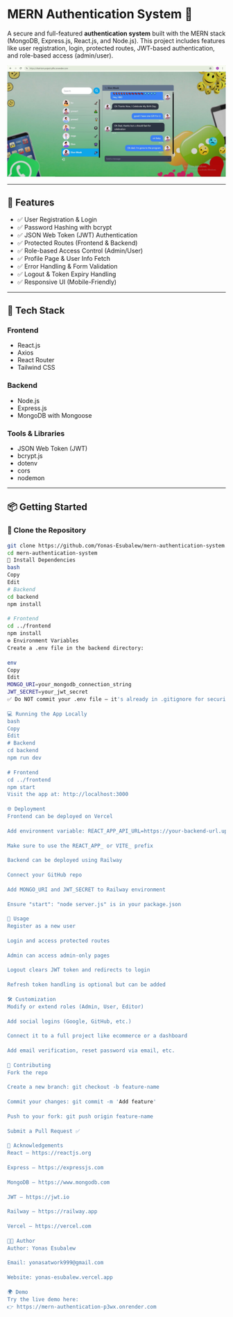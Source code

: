 # MERN Authentication System 🔐

A secure and full-featured **authentication system** built with the MERN stack (MongoDB, Express.js, React.js, and Node.js). This project includes features like user registration, login, protected routes, JWT-based authentication, and role-based access (admin/user).

![Auth System Screenshot](https://github.com/Yonas-Esubalew/MERN-Chat-Application/blob/master/image_original%20(3).jpg?raw=true)

---

## 🚀 Features

- ✅ User Registration & Login
- ✅ Password Hashing with bcrypt
- ✅ JSON Web Token (JWT) Authentication
- ✅ Protected Routes (Frontend & Backend)
- ✅ Role-based Access Control (Admin/User)
- ✅ Profile Page & User Info Fetch
- ✅ Error Handling & Form Validation
- ✅ Logout & Token Expiry Handling
- ✅ Responsive UI (Mobile-Friendly)

---

## 🧰 Tech Stack

### Frontend
- React.js
- Axios
- React Router
- Tailwind CSS

### Backend
- Node.js
- Express.js
- MongoDB with Mongoose

### Tools & Libraries
- JSON Web Token (JWT)
- bcrypt.js
- dotenv
- cors
- nodemon

---

## 📦 Getting Started

### 📁 Clone the Repository

```bash
git clone https://github.com/Yonas-Esubalew/mern-authentication-system.git
cd mern-authentication-system
🔧 Install Dependencies
bash
Copy
Edit
# Backend
cd backend
npm install

# Frontend
cd ../frontend
npm install
⚙️ Environment Variables
Create a .env file in the backend directory:

env
Copy
Edit
MONGO_URI=your_mongodb_connection_string
JWT_SECRET=your_jwt_secret
✅ Do NOT commit your .env file — it's already in .gitignore for security.

💻 Running the App Locally
bash
Copy
Edit
# Backend
cd backend
npm run dev

# Frontend
cd ../frontend
npm start
Visit the app at: http://localhost:3000

🌐 Deployment
Frontend can be deployed on Vercel

Add environment variable: REACT_APP_API_URL=https://your-backend-url.up.railway.app

Make sure to use the REACT_APP_ or VITE_ prefix

Backend can be deployed using Railway

Connect your GitHub repo

Add MONGO_URI and JWT_SECRET to Railway environment

Ensure "start": "node server.js" is in your package.json

🔐 Usage
Register as a new user

Login and access protected routes

Admin can access admin-only pages

Logout clears JWT token and redirects to login

Refresh token handling is optional but can be added

🛠 Customization
Modify or extend roles (Admin, User, Editor)

Add social logins (Google, GitHub, etc.)

Connect it to a full project like ecommerce or a dashboard

Add email verification, reset password via email, etc.

🤝 Contributing
Fork the repo

Create a new branch: git checkout -b feature-name

Commit your changes: git commit -m 'Add feature'

Push to your fork: git push origin feature-name

Submit a Pull Request ✅

📢 Acknowledgements
React – https://reactjs.org

Express – https://expressjs.com

MongoDB – https://www.mongodb.com

JWT – https://jwt.io

Railway – https://railway.app

Vercel – https://vercel.com

👨‍💻 Author
Author: Yonas Esubalew

Email: yonasatwork999@gmail.com

Website: yonas-esubalew.vercel.app

🌍 Demo
Try the live demo here:
👉 https://mern-authentication-p3wx.onrender.com
